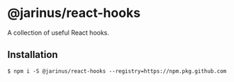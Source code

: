 # @jarinus/react-hooks
A collection of useful React hooks.

## Installation
`$ npm i -S @jarinus/react-hooks --registry=https://npm.pkg.github.com`
